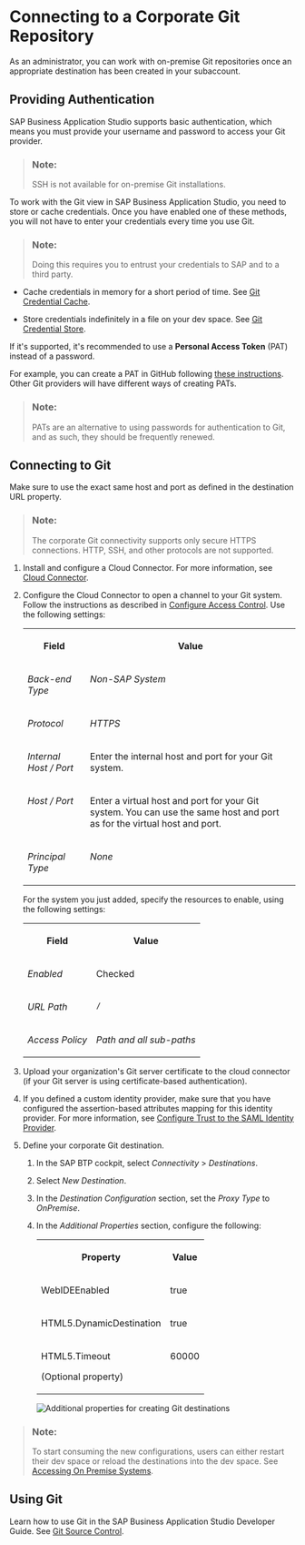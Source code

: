 <!-- loiod54ddfc1bc4f45b19dabfa0950799685 -->

# Connecting to a Corporate Git Repository

As an administrator, you can work with on-premise Git repositories once an appropriate destination has been created in your subaccount.



<a name="loiod54ddfc1bc4f45b19dabfa0950799685__section_rml_hxl_tnb"/>

## Providing Authentication

SAP Business Application Studio supports basic authentication, which means you must provide your username and password to access your Git provider.

> ### Note:  
> SSH is not available for on-premise Git installations.

To work with the Git view in SAP Business Application Studio, you need to store or cache credentials. Once you have enabled one of these methods, you will not have to enter your credentials every time you use Git.

> ### Note:  
> Doing this requires you to entrust your credentials to SAP and to a third party.

-   Cache credentials in memory for a short period of time. See [Git Credential Cache](https://git-scm.com/docs/git-credential-cache).

-   Store credentials indefinitely in a file on your dev space. See [Git Credential Store](https://git-scm.com/docs/git-credential-store).


If it's supported, it's recommended to use a **Personal Access Token** \(PAT\) instead of a password.

For example, you can create a PAT in GitHub following [these instructions](http://help.sap.com/disclaimer?site=https://docs.github.com/en/github/authenticating-to-github/creating-a-personal-access-token). Other Git providers will have different ways of creating PATs.

> ### Note:  
> PATs are an alternative to using passwords for authentication to Git, and as such, they should be frequently renewed.



<a name="loiod54ddfc1bc4f45b19dabfa0950799685__section_ysr_hxl_tnb"/>

## Connecting to Git

Make sure to use the exact same host and port as defined in the destination URL property.

> ### Note:  
> The corporate Git connectivity supports only secure HTTPS connections. HTTP, SSH, and other protocols are not supported.

1.  Install and configure a Cloud Connector. For more information, see [Cloud Connector](https://help.sap.com/viewer/cca91383641e40ffbe03bdc78f00f681/Cloud/en-US/e6c7616abb5710148cfcf3e75d96d596.html).

2.  Configure the Cloud Connector to open a channel to your Git system. Follow the instructions as described in [Configure Access Control](https://help.sap.com/viewer/cca91383641e40ffbe03bdc78f00f681/Cloud/en-US/f42fe4471d6a4a5fb09b7f3bb83c66a4.html). Use the following settings:


    <table>
    <tr>
    <th valign="top">

    Field


    
    </th>
    <th valign="top">

    Value


    
    </th>
    </tr>
    <tr>
    <td valign="top">
    
    *Back-end Type* 


    
    </td>
    <td valign="top">
    
    *Non-SAP System* 


    
    </td>
    </tr>
    <tr>
    <td valign="top">
    
    *Protocol*


    
    </td>
    <td valign="top">
    
    *HTTPS* 


    
    </td>
    </tr>
    <tr>
    <td valign="top">
    
    *Internal Host / Port* 


    
    </td>
    <td valign="top">
    
    Enter the internal host and port for your Git system.


    
    </td>
    </tr>
    <tr>
    <td valign="top">
    
    *Host / Port* 


    
    </td>
    <td valign="top">
    
    Enter a virtual host and port for your Git system. You can use the same host and port as for the virtual host and port.


    
    </td>
    </tr>
    <tr>
    <td valign="top">
    
    *Principal Type* 


    
    </td>
    <td valign="top">
    
    *None* 


    
    </td>
    </tr>
    </table>
    
    For the system you just added, specify the resources to enable, using the following settings:


    <table>
    <tr>
    <th valign="top">

    Field


    
    </th>
    <th valign="top">

    Value


    
    </th>
    </tr>
    <tr>
    <td valign="top">
    
    *Enabled* 


    
    </td>
    <td valign="top">
    
    Checked


    
    </td>
    </tr>
    <tr>
    <td valign="top">
    
    *URL Path* 


    
    </td>
    <td valign="top">
    
    `/` 


    
    </td>
    </tr>
    <tr>
    <td valign="top">
    
    *Access Policy* 


    
    </td>
    <td valign="top">
    
    *Path and all sub-paths* 


    
    </td>
    </tr>
    </table>
    
3.  Upload your organization's Git server certificate to the cloud connector \(if your Git server is using certificate-based authentication\).
4.  If you defined a custom identity provider, make sure that you have configured the assertion-based attributes mapping for this identity provider. For more information, see [Configure Trust to the SAML Identity Provider](https://help.sap.com/viewer/65de2977205c403bbc107264b8eccf4b/Cloud/en-US/dc618538d97610148155d97dcd123c24.html#loiob6cfc4bb4bff4ace90afc71b0962fcb5).
5.  Define your corporate Git destination.
    1.  In the SAP BTP cockpit, select *Connectivity* \> *Destinations*.
    2.  Select *New Destination*.
    3.  In the *Destination Configuration* section, set the *Proxy Type* to *OnPremise*.
    4.  In the *Additional Properties* section, configure the following:


        <table>
        <tr>
        <th valign="top">

        Property


        
        </th>
        <th valign="top">

        Value


        
        </th>
        </tr>
        <tr>
        <td valign="top">
        
        WebIDEEnabled


        
        </td>
        <td valign="top">
        
        true


        
        </td>
        </tr>
        <tr>
        <td valign="top">
        
        HTML5.DynamicDestination


        
        </td>
        <td valign="top">
        
        true


        
        </td>
        </tr>
        <tr>
        <td valign="top">
        
        HTML5.Timeout

        \(Optional property\)


        
        </td>
        <td valign="top">
        
        60000


        
        </td>
        </tr>
        </table>
        
        ![Additional properties for creating Git destinations](images/Create_destination_for_Git_328ecee.png)



> ### Note:  
> To start consuming the new configurations, users can either restart their dev space or reload the destinations into the dev space. See [Accessing On Premise Systems](accessing-on-premise-systems-e72930c.md).



<a name="loiod54ddfc1bc4f45b19dabfa0950799685__section_wtl_mbm_tnb"/>

## Using Git

Learn how to use Git in the SAP Business Application Studio Developer Guide. See [Git Source Control](git-source-control-9689c07.md).

